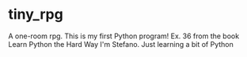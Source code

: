 # tiny_rpg
A one-room rpg. This is my first Python program! Ex. 36 from the book  Learn Python the Hard Way
I'm Stefano. Just learning a bit of Python
